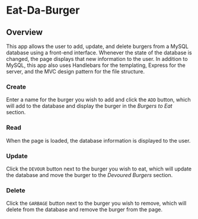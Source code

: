 # Eat-Da-Burger

## Overview

This app allows the user to add, update, and delete burgers from a MySQL database using a front-end interface. Whenever the state of the database is changed, the page displays that new information to the user. In addition to MySQL, this app also uses Handlebars for the templating, Express for the server, and the MVC design pattern for the file structure.

### Create

Enter a name for the burger you wish to add and click the `ADD` button, which will add to the database and display the burger in the _Burgers to Eat_ section.

### Read 

When the page is loaded, the database information is displayed to the user.

### Update

Click the `DEVOUR` button next to the burger you wish to eat, which will update the database and move the burger to the _Devoured Burgers_ section.

### Delete

Click the `GARBAGE` button next to the burger you wish to remove, which will delete from the database and remove the burger from the page.